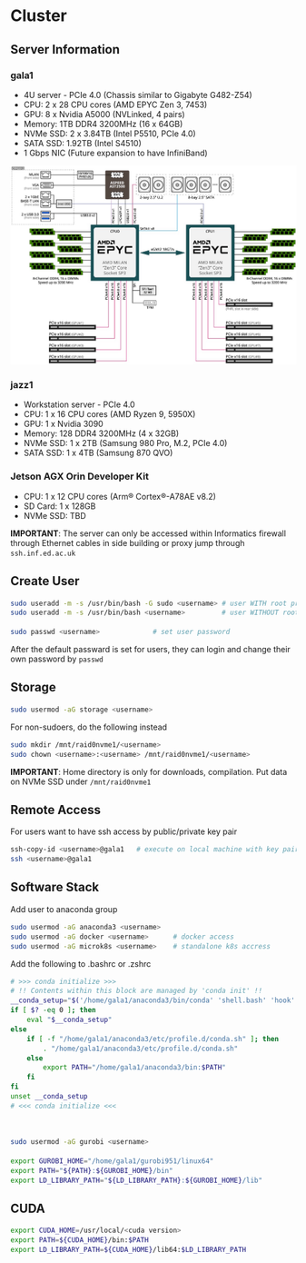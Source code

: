 # Cluster

## Server Information

### gala1

- 4U server - PCIe 4.0 (Chassis similar to Gigabyte G482-Z54)
- CPU: 2 x 28 CPU cores (AMD EPYC Zen 3, 7453)
- GPU: 8 x Nvidia A5000 (NVLinked, 4 pairs)
- Memory: 1TB DDR4 3200MHz (16 x 64GB)
- NVMe SSD: 2 x 3.84TB (Intel P5510, PCIe 4.0)
- SATA SSD: 1.92TB (Intel S4510)
- 1 Gbps NIC (Future expansion to have InfiniBand)

![G482-Z54](gala.jpg)

### jazz1

- Workstation server - PCIe 4.0
- CPU: 1 x 16 CPU cores (AMD Ryzen 9, 5950X)
- GPU: 1 x Nvidia 3090
- Memory: 128 DDR4 3200MHz (4 x 32GB)
- NVMe SSD: 1 x 2TB (Samsung 980 Pro, M.2, PCIe 4.0)
- SATA SSD: 1 x 4TB (Samsung 870 QVO)

### Jetson AGX Orin Developer Kit

- CPU: 1 x 12 CPU cores (Arm® Cortex®-A78AE v8.2)
- SD Card: 1 x 128GB
- NVMe SSD: TBD


**IMPORTANT**: The server can only be accessed within Informatics firewall through Ethernet cables in side building or proxy jump through `ssh.inf.ed.ac.uk`

## Create User

```bash
sudo useradd -m -s /usr/bin/bash -G sudo <username> # user WITH root privileges
sudo useradd -m -s /usr/bin/bash <username>         # user WITHOUT root privileges

sudo passwd <username>             # set user password
```

After the default passward is set for users, they can login and change their own password by `passwd`

## Storage

```bash
sudo usermod -aG storage <username>
```

For non-sudoers, do the following instead
```bash
sudo mkdir /mnt/raid0nvme1/<username>
sudo chown <username>:<username> /mnt/raid0nvme1/<username>
```

**IMPORTANT**: Home directory is only for downloads, compilation. Put data on NVMe SSD under `/mnt/raid0nvme1`

## Remote Access

For users want to have ssh access by public/private key pair
```bash
ssh-copy-id <username>@gala1   # execute on local machine with key pair
ssh <username>@gala1
```

## Software Stack

Add user to anaconda group

```bash
sudo usermod -aG anaconda3 <username>
sudo usermod -aG docker <username>      # docker access
sudo usermod -aG microk8s <username>    # standalone k8s accress
```

Add the following to .bashrc or .zshrc
```bash
# >>> conda initialize >>>
# !! Contents within this block are managed by 'conda init' !!
__conda_setup="$('/home/gala1/anaconda3/bin/conda' 'shell.bash' 'hook' 2> /dev/null)"
if [ $? -eq 0 ]; then
    eval "$__conda_setup"
else
    if [ -f "/home/gala1/anaconda3/etc/profile.d/conda.sh" ]; then
        . "/home/gala1/anaconda3/etc/profile.d/conda.sh"
    else
        export PATH="/home/gala1/anaconda3/bin:$PATH"
    fi
fi
unset __conda_setup
# <<< conda initialize <<<
```

## 

```bash

sudo usermod -aG gurobi <username>

export GUROBI_HOME="/home/gala1/gurobi951/linux64"
export PATH="${PATH}:${GUROBI_HOME}/bin"
export LD_LIBRARY_PATH="${LD_LIBRARY_PATH}:${GUROBI_HOME}/lib"
```


## CUDA

```bash
export CUDA_HOME=/usr/local/<cuda version>
export PATH=${CUDA_HOME}/bin:$PATH
export LD_LIBRARY_PATH=${CUDA_HOME}/lib64:$LD_LIBRARY_PATH
```


